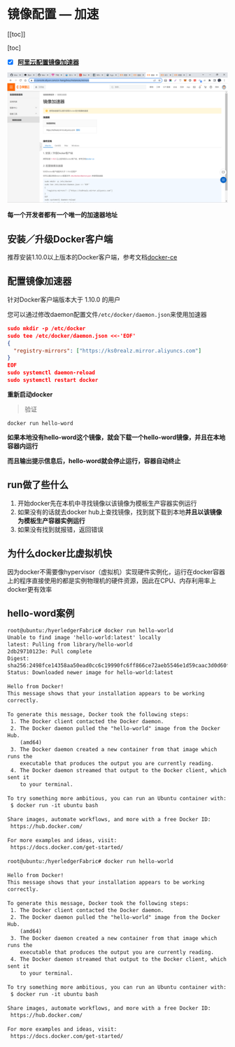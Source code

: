 # 镜像配置 — 加速

[[toc]]

[toc]

+ [x] **[阿里云配置镜像加速器](https://cr.console.aliyun.com/cn-hangzhou/instances/mirrors)**

![image-20220508205850357](./images/O9JBrubVkPWCqnH.png)

**每一个开发者都有一个唯一的加速器地址**

## 安装／升级Docker客户端

推荐安装1.10.0以上版本的Docker客户端，参考文档[docker-ce](https://yq.aliyun.com/articles/110806)

## 配置镜像加速器

针对Docker客户端版本大于 1.10.0 的用户

您可以通过修改daemon配置文件`/etc/docker/daemon.json`来使用加速器

```json
sudo mkdir -p /etc/docker
sudo tee /etc/docker/daemon.json <<-'EOF'
{
  "registry-mirrors": ["https://ks0realz.mirror.aliyuncs.com"]
}
EOF
sudo systemctl daemon-reload
sudo systemctl restart docker
```

**重新启动docker**

> 验证

```
docker run hello-word
```

**如果本地没有hello-word这个镜像，就会下载一个hello-word镜像，并且在本地容器内运行**

**而且输出提示信息后，hello-word就会停止运行，容器自动终止**



## run做了些什么

1. 开始docker先在本机中寻找镜像以该镜像为模板生产容器实例运行
2. 如果没有的话就去docker hub上查找镜像，找到就下载到本地**并且以该镜像为模板生产容器实例运行**
3. 如果没有找到就报错，返回错误



## 为什么docker比虚拟机快

因为docker不需要像hypervisor（虚拟机）实现硬件实例化，运行在docker容器上的程序直接使用的都是实例物理机的硬件资源，因此在CPU、内存利用率上docker更有效率



## hello-word案例

```shell
root@ubuntu:/hyerledgerFabric# docker run hello-world
Unable to find image 'hello-world:latest' locally
latest: Pulling from library/hello-world
2db29710123e: Pull complete 
Digest: sha256:2498fce14358aa50ead0cc6c19990fc6ff866ce72aeb5546e1d59caac3d0d60f
Status: Downloaded newer image for hello-world:latest

Hello from Docker!
This message shows that your installation appears to be working correctly.

To generate this message, Docker took the following steps:
 1. The Docker client contacted the Docker daemon.
 2. The Docker daemon pulled the "hello-world" image from the Docker Hub.
    (amd64)
 3. The Docker daemon created a new container from that image which runs the
    executable that produces the output you are currently reading.
 4. The Docker daemon streamed that output to the Docker client, which sent it
    to your terminal.

To try something more ambitious, you can run an Ubuntu container with:
 $ docker run -it ubuntu bash

Share images, automate workflows, and more with a free Docker ID:
 https://hub.docker.com/

For more examples and ideas, visit:
 https://docs.docker.com/get-started/

root@ubuntu:/hyerledgerFabric# docker run hello-world

Hello from Docker!
This message shows that your installation appears to be working correctly.

To generate this message, Docker took the following steps:
 1. The Docker client contacted the Docker daemon.
 2. The Docker daemon pulled the "hello-world" image from the Docker Hub.
    (amd64)
 3. The Docker daemon created a new container from that image which runs the
    executable that produces the output you are currently reading.
 4. The Docker daemon streamed that output to the Docker client, which sent it
    to your terminal.

To try something more ambitious, you can run an Ubuntu container with:
 $ docker run -it ubuntu bash

Share images, automate workflows, and more with a free Docker ID:
 https://hub.docker.com/

For more examples and ideas, visit:
 https://docs.docker.com/get-started/
```



